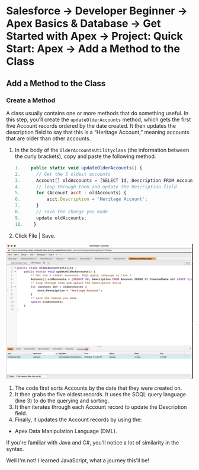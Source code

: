 # Salesforce -> Developer Beginner -> Apex Basics & Database -> Get Started with Apex -> Project: Quick Start: Apex -> Add a Method to the Class

## Add a Method to the Class

### Create a Method

A class usually contains one or more methods that do something useful. In this step, you’ll create the `updateOlderAccounts` method, which gets the first five Account records ordered by the date created. It then updates the description field to say that this is a “Heritage Account,” meaning accounts that are older than other accounts.

1. In the body of the `OlderAccountsUtilityclass` (the information between the curly brackets), copy and paste the following method.

    ```js
    1.    public static void updateOlderAccounts() {
    2.      // Get the 5 oldest accounts
    3.      Account[] oldAccounts = [SELECT Id, Description FROM Account ORDER BY CreatedDate ASC LIMIT 5];
    4.      // loop through them and update the Description field
    5.      for (Account acct : oldAccounts) {
    6.          acct.Description = 'Heritage Account';
    7.      }
    8.      // save the change you made
    9.      update oldAccounts;
    10.    }
    ```

2. Click File | Save.

![My first Apex class method!](/Developer-Beginner/Apex-Basics-and-Database/Get-Started-with-Apex/Project-Quick-Start-Apex/Add-a-Method-to-the-Class/assets/my-first-apex-class-method.png)

1. The code first sorts Accounts by the date that they were created on.
2. It then grabs the five oldest records. It uses the SOQL query language (line 3) to do the querying and sorting.
3. It then iterates through each Account record to update the Description field.
4. Finally, it updates the Account records by using the:

- Apex Data Manipulation Language (DML).

If you're familiar with Java and C#, you'll notice a lot of similarity in the syntax.

Well I'm not! I learned JavaScript, what a journey this'll be!
